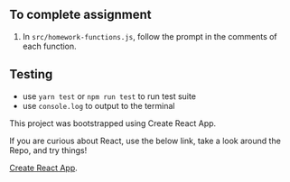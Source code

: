 ## To complete assignment

1. In `src/homework-functions.js`, follow the prompt in the comments of each function.

## Testing

 - use `yarn test` or `npm run test` to run test suite
 - use `console.log` to output to the terminal

This project was bootstrapped using Create React App.

If you are curious about React, use the below link, take a look around the Repo, and try things!

[Create React App](https://github.com/facebook/create-react-app).
